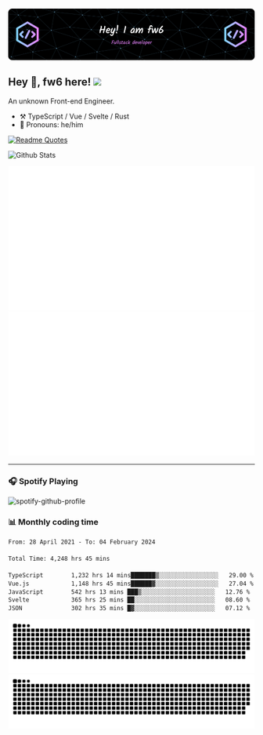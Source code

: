 ![Header](github-header-image.png)

## Hey 👋, fw6 here! <img src="https://github.githubassets.com/images/mona-whisper.gif" height="24" />


An unknown Front-end Engineer.

-   :hammer_and_pick: TypeScript / Vue / Svelte / Rust
-   :man: Pronouns: he/him


[![Readme Quotes](https://quotes-github-readme.vercel.app/api?type=horizontal&theme=algolia)](https://github.com/piyushsuthar/github-readme-quotes)



![Github Stats](https://github-readme-stats.vercel.app/api?username=fw6&bg_color=30,e96443,904e95&title_color=fff&text_color=fff)

![](https://raw.githubusercontent.com/fw6/github-stats-transparent/output/generated/overview.svg)
![](https://raw.githubusercontent.com/fw6/github-stats-transparent/output/generated/languages.svg)


---

### 🎧 Spotify Playing

<!-- ![spotify-github-profile](/img/default.svg) -->

![spotify-github-profile](https://spotify-github-profile.vercel.app/api/view.svg?uid=r6wn4hdvypv0lkzyrj0e0pjct&cover_image=true&theme=default&show_offline=true&background_color=9a10ad&interchange=true&bar_color_cover=true)



### :bar_chart: Monthly coding time 

<!--START_SECTION:waka-->

```txt
From: 28 April 2021 - To: 04 February 2024

Total Time: 4,248 hrs 45 mins

TypeScript        1,232 hrs 14 mins███████▒░░░░░░░░░░░░░░░░░   29.00 %
Vue.js            1,148 hrs 45 mins██████▓░░░░░░░░░░░░░░░░░░   27.04 %
JavaScript        542 hrs 13 mins ███▒░░░░░░░░░░░░░░░░░░░░░   12.76 %
Svelte            365 hrs 25 mins ██░░░░░░░░░░░░░░░░░░░░░░░   08.60 %
JSON              302 hrs 35 mins █▓░░░░░░░░░░░░░░░░░░░░░░░   07.12 %
```

<!--END_SECTION:waka-->




![github contribution grid snake animation](https://raw.githubusercontent.com/platane/platane/output/github-contribution-grid-snake-dark.svg#gh-dark-mode-only)![github contribution grid snake animation](https://raw.githubusercontent.com/platane/platane/output/github-contribution-grid-snake.svg#gh-light-mode-only)
